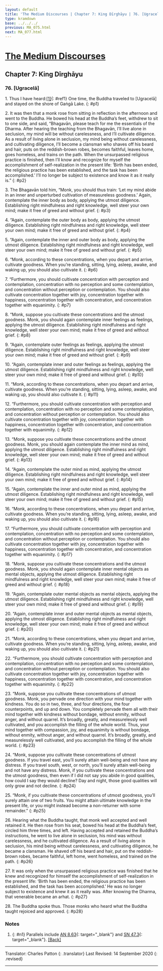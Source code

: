 ```yaml
---
layout: default
title: 'The Medium Discourses | Chapter 7: King Dīrghāyu | 76. [Ugracelā]'
type: kramdown
base: ../../../
previous: MA_075.html
next: MA_077.html
---
```


# [The Medium Discourses](index.html)
## Chapter 7: King Dīrghāyu
### 76. [Ugracelā]

1\. Thus I have heard:[\[1\]](#n1){: #ref1} One time, the Buddha traveled to [Ugracelā] and stayed on the shore of Gaṅgā Lake.
{: #p1}

2\. It was then that a monk rose from sitting in reflection in the afternoon and went to the Buddha. He bowed his head at the Buddha’s feet, withdrew to sit to one side, and said, “Bhagavān, please teach for me the essentials of the Dharma. After hearing the teaching from the Bhagavān, I’ll live alone in seclusion, my mind will be without carelessness, and I’ll cultivate diligence. As a result of living alone in seclusion, my mind being without carelessness, and cultivating diligence, I’ll become a clansman who shaves off his beard and hair, puts on the reddish-brown robes, becomes faithful, leaves home, goes homeless, and trains on the path. When the unsurpassed religious practice is finished, then I’ll know and recognize for myself the accomplishment of self-realization in the present life: ‘Birth has been ended, the religious practice has been established, and the task has been accomplished.’ I’ll no longer be subject to existence and know it as it really is.”
{: #p2}

3\. The Bhagavān told him, “Monk, you should thus train: ‘Let my mind abide in an inner and unperturbed cultivation of measureless goodness.’ Again, contemplate the inner body as body, applying the utmost diligence. Establishing right mindfulness and right knowledge, well steer your own mind; make it free of greed and without grief.
{: #p3}

4\. “Again, contemplate the outer body as body, applying the utmost diligence. Establishing right mindfulness and right knowledge, well steer your own mind; make it free of greed and without grief.
{: #p4}

5\. “Again, contemplate the inner and outer body as body, applying the utmost diligence. Establishing right mindfulness and right knowledge, well steer your own mind; make it free of greed and without grief.
{: #p5}

6\. “Monk, according to these concentrations, when you depart and arrive, cultivate goodness. When you’re standing, sitting, lying, asleep, awake, and waking up, you should also cultivate it.
{: #p6}

7\. “Furthermore, you should cultivate concentration with perception and contemplation, concentration with no perception and some contemplation, and concentration without perception or contemplation. You should also cultivate concentration together with joy, concentration together with happiness, concentration together with concentration, and concentration together with equanimity.
{: #p7}

8\. “Monk, suppose you cultivate these concentrations and the utmost goodness. Monk, you should again contemplate inner feelings as feelings, applying the utmost diligence. Establishing right mindfulness and right knowledge, well steer your own mind; make it free of greed and without grief.
{: #p8}

9\. “Again, contemplate outer feelings as feelings, applying the utmost diligence. Establishing right mindfulness and right knowledge, well steer your own mind; make it free of greed and without grief.
{: #p9}

10\. “Again, contemplate inner and outer feelings as feelings, applying the utmost diligence. Establishing right mindfulness and right knowledge, well steer your own mind; make it free of greed and without grief.
{: #p10}

11\. “Monk, according to these concentrations, when you depart and arrive, cultivate goodness. When you’re standing, sitting, lying, asleep, awake, and waking up, you should also cultivate it.
{: #p11}

12\. “Furthermore, you should cultivate concentration with perception and contemplation, concentration with no perception and some contemplation, and concentration without perception or contemplation. You should also cultivate concentration together with joy, concentration together with happiness, concentration together with concentration, and concentration together with equanimity.
{: #p12}

13\. “Monk, suppose you cultivate these concentrations and the utmost goodness. Monk, you should again contemplate the inner mind as mind, applying the utmost diligence. Establishing right mindfulness and right knowledge, well steer your own mind; make it free of greed and without grief.
{: #p13}

14\. “Again, contemplate the outer mind as mind, applying the utmost diligence. Establishing right mindfulness and right knowledge, well steer your own mind; make it free of greed and without grief.
{: #p14}

15\. “Again, contemplate the inner and outer mind as mind, applying the utmost diligence. Establishing right mindfulness and right knowledge, well steer your own mind; make it free of greed and without grief.
{: #p15}

16\. “Monk, according to these concentrations, when you depart and arrive, cultivate goodness. When you’re standing, sitting, lying, asleep, awake, and waking up, you should also cultivate it.
{: #p16}

17\. “Furthermore, you should cultivate concentration with perception and contemplation, concentration with no perception and some contemplation, and concentration without perception or contemplation. You should also cultivate concentration together with joy, concentration together with happiness, concentration together with concentration, and concentration together with equanimity.
{: #p17}

18\. “Monk, suppose you cultivate these concentrations and the utmost goodness. Monk, you should again contemplate inner mental objects as mental objects, applying the utmost diligence. Establishing right mindfulness and right knowledge, well steer your own mind; make it free of greed and without grief.
{: #p18}

19\. “Again, contemplate outer mental objects as mental objects, applying the utmost diligence. Establishing right mindfulness and right knowledge, well steer your own mind; make it free of greed and without grief.
{: #p19}

20\. “Again, contemplate inner and outer mental objects as mental objects, applying the utmost diligence. Establishing right mindfulness and right knowledge, well steer your own mind; make it free of greed and without grief.
{: #p20}

21\. “Monk, according to these concentrations, when you depart and arrive, cultivate goodness. When you’re standing, sitting, lying, asleep, awake, and waking up, you should also cultivate it.
{: #p21}

22\. “Furthermore, you should cultivate concentration with perception and contemplation, concentration with no perception and some contemplation, and concentration without perception or contemplation. You should also cultivate concentration together with joy, concentration together with happiness, concentration together with concentration, and concentration together with equanimity.
{: #p22}

23\. “Monk, suppose you cultivate these concentrations of utmost goodness. Monk, you pervade one direction with your mind together with kindness. You do so in two, three, and four directions, the four counterpoints, and up and down. You completely pervade them all with their mind together with kindness without bondage, without enmity, without anger, and without quarrel. It’s broadly, greatly, and measurelessly well cultivated, and you accomplish the filling of the whole world. Thus, your mind together with compassion, joy, and equanimity is without bondage, without enmity, without anger, and without quarrel. It’s broadly, greatly, and measurelessly well cultivated, and you accomplish the filling of the whole world.
{: #p23}

24\. “Monk, suppose you cultivate these concentrations of utmost goodness. If you travel east, you’ll surely attain well-being and not have any distress. If you travel south, west, or north, you’ll surely attain well-being and not have any distress. Monk, if you cultivate these concentrations and the utmost goodness, then even if I did not say you abide in good qualities, how could I say they would decline? Day and night, those good qualities will only grow and not decline.
{: #p24}

25\. “Monk, if you cultivate these concentrations of utmost goodness, you’ll surely attain one of two fruits. You might attain ultimate knowledge in the present life, or you might instead become a non-returner with some remainder.”
{: #p25}

26\. Hearing what the Buddha taught, that monk well accepted and well retained it. He then rose from his seat, bowed his head at the Buddha’s feet, circled him three times, and left. Having accepted and retained the Buddha’s instructions, he went to live alone in seclusion, his mind was without carelessness, and he cultivated diligence. As a result of living alone in seclusion, his mind being without carelessness, and cultivating diligence, he became a clansman. He shaved off his beard and hair, put on the reddish-brown robes, became faithful, left home, went homeless, and trained on the path.
{: #p26}

27\. It was only when the unsurpassed religious practice was finished that he knew and recognized for himself the accomplishment of self-realization in the present life: ‘Birth has been ended, the religious practice has been established, and the task has been accomplished.’ He was no longer subject to existence and knew it as it really was. After knowing the Dharma, that venerable became an arhat.
{: #p27}

28\. The Buddha spoke thus. Those monks who heard what the Buddha taught rejoiced and approved.
{: #p28}

### Notes
1. {: #n1} Parallels include [AN 8.63](https://suttacentral.net/an8.63){: target="_blank"} and [SN 47.3](https://suttacentral.net/sn47.3){: target="_blank"}. [\[Back\]](#ref1)

---

Translator: Charles Patton
{: .translator}
Last Revised: 14 September 2020
{: .revised}

---
